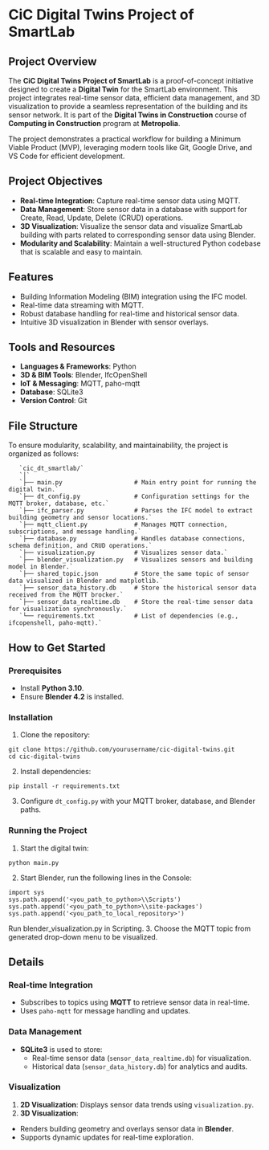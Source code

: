 # **CiC Digital Twins Project of SmartLab**

## **Project Overview**

The **CiC Digital Twins Project of SmartLab** is a proof-of-concept initiative designed to create a **Digital Twin** for the SmartLab environment. This project integrates real-time sensor data, efficient data management, and 3D visualization to provide a seamless representation of the building and its sensor network. It is part of the **Digital Twins in Construction** course of **Computing in Construction** program at **Metropolia**.

The project demonstrates a practical workflow for building a Minimum Viable Product (MVP), leveraging modern tools like Git, Google Drive, and VS Code for efficient development.

## **Project Objectives**

* **Real-time Integration**: Capture real-time sensor data using MQTT.  
* **Data Management**: Store sensor data in a database with support for Create, Read, Update, Delete (CRUD) operations. 
* **3D Visualization**: Visualize the sensor data and visualize SmartLab building with parts related to corresponding sensor data using Blender.  
* **Modularity and Scalability**: Maintain a well-structured Python codebase that is scalable and easy to maintain.

## **Features**
* Building Information Modeling (BIM) integration using the IFC model.
* Real-time data streaming with MQTT.
* Robust database handling for real-time and historical sensor data.
* Intuitive 3D visualization in Blender with sensor overlays.

## **Tools and Resources**

* **Languages & Frameworks**: Python
* **3D & BIM Tools**: Blender, IfcOpenShell
* **IoT & Messaging**: MQTT, paho-mqtt
* **Database**: SQLite3
* **Version Control**: Git

## **File Structure**

To ensure modularity, scalability, and maintainability, the project is organized as follows:
```
   `cic_dt_smartlab/`  
   `│`  
   `├── main.py                    # Main entry point for running the digital twin.`  
   `├── dt_config.py               # Configuration settings for the MQTT broker, database, etc.`  
   `├── ifc_parser.py              # Parses the IFC model to extract building geometry and sensor locations.`  
   `├── mqtt_client.py             # Manages MQTT connection, subscriptions, and message handling.`  
   `├── database.py                # Handles database connections, schema definition, and CRUD operations.`  
   `├── visualization.py           # Visualizes sensor data.`  
   `├── blender_visualization.py   # Visualizes sensors and building model in Blender.`        
   `├── shared_topic.json          # Store the same topic of sensor data visualized in Blender and matplotlib.`  
   `├── sensor_data_history.db     # Store the historical sensor data received from the MQTT brocker.`   
   `├── sensor_data_realtime.db    # Store the real-time sensor data for visualization synchronously.`   
   `└── requirements.txt           # List of dependencies (e.g., ifcopenshell, paho-mqtt).`
  ```


## **How to Get Started**

### **Prerequisites**

  * Install **Python 3.10**.  
  * Ensure **Blender 4.2** is installed.

### **Installation**

1. Clone the repository:
  ```
  git clone https://github.com/yourusername/cic-digital-twins.git  
  cd cic-digital-twins
  ```
2. Install dependencies:
  ```
  pip install -r requirements.txt  
  ```
3. Configure `dt_config.py` with your MQTT broker, database, and Blender paths.

### **Running the Project**

1. Start the digital twin:
  ```
  python main.py  
  ```
2. Start Blender, run the following lines in the Console:
  ```
  import sys
  sys.path.append('<you_path_to_python>\\Scripts')
  sys.path.append('<you_path_to_python>\\site-packages')
  sys.path.append('<you_path_to_local_repository>')  
  ```
  Run blender_visualization.py in Scripting.
3. Choose the MQTT topic from generated drop-down menu to be visualized.

## **Details**

### **Real-time Integration**
* Subscribes to topics using **MQTT** to retrieve sensor data in real-time.
* Uses `paho-mqtt` for message handling and updates.

### **Data Management**
* **SQLite3** is used to store:
  * Real-time sensor data (`sensor_data_realtime.db`) for visualization.
  * Historical data (`sensor_data_history.db`) for analytics and audits.

### **Visualization**
1. **2D Visualization**: Displays sensor data trends using `visualization.py`.
2. **3D Visualization**:
  * Renders building geometry and overlays sensor data in **Blender**.
  * Supports dynamic updates for real-time exploration.